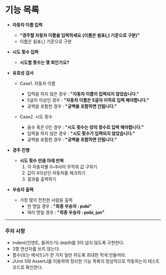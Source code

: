 # 기능 목록
- **자동차 이름 입력**
    - **"경주할 자동차 이름을 입력하세요.(이름은 쉼표(,) 기준으로 구분)"** 
    - 이름은 쉼표(,) 기준으로 구분

- **시도 횟수 입력**
  - **시도할 횟수는 몇 회인가요?**

- **유효성 검사**
  - Case1. 자동차 이름
    - 입력을 하지 않은 경우 : **"자동차 이름이 입력되지 않았습니다."**
    - 5글자 이상인 경우 : **"자동차 이름은 5글자 이하로 입력 해야합니다."**
    - 공백을 포함한 경우 : **"공백을 포함하면 안됩니다."**

  - Case2. 시도 횟수
    - 음수 혹은 0인 경우 : **"시도 횟수는 양의 정수로 입력 해야합니다."**
    - 입력을 하지 않은 경우 : **"시도 횟수가 입력되지 않았습니다."**
    - 공백을 포함한 경우 : **"공백을 포함하면 안됩니다."**

- **경주 진행**
  - **시도 횟수 만큼 아래 반복**
    1. 각 자동차별 0~9사이 무작위 값 구하기
    2. 값이 4이상인 자동차를 체크하기
    3. 결과를 출력하기

- **우승자 출력**
  - 가장 많이 전진한 사람을 출력
    - 한 명일 경우 : **"최종 우승자 : pobi"**
    - 여러 명일 경우 : **"최종 우승자 : pobi, jun"**
---
### 주의 사항
- indent(인덴트, 들여쓰기) depth를 3이 넘지 않도록 구현한다.
- 3항 연산자를 쓰지 않는다.
- 함수(또는 메서드)가 한 가지 일만 하도록 최대한 작게 만들어라.
- JUnit 5와 AssertJ를 이용하여 정리한 기능 목록이 정상적으로 작동하는지 테스트 코드로 확인한다.
